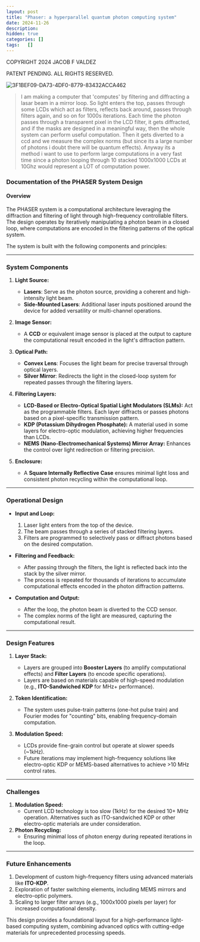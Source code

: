 ```yaml
---
layout: post
title: "Phaser: a hyperparallel quantum photon computing system"
date: 2024-11-26
description: 
hidden: true
categories: []
tags:   []
---
```


COPYRIGHT 2024 JACOB F VALDEZ

PATENT PENDING. ALL RIGHTS RESERVED.

![3F1BEF09-DA73-4DF0-8779-83432ACCA462](https://github.com/user-attachments/assets/e2554406-fc3d-491b-95fa-2229563ef6be)

> I am making a computer that 'computes' by filtering and diffracting a lasar beam in a mirror loop. So light enters the top, passes through some LCDs which act as filters, reflects back around, passes through filters again, and so on for 1000s iterations. Each time the photon passes through a transparent pixel in the LCD filter, it gets diffracted, and if the masks are designed in a meaningful way, then the whole system can perform useful computation. Then it gets diverted to a ccd and we measure the complex norms (but since its a large number of photons i doubt there will be quantum effects). Anyway its a method i want to use to perform large computations in a very fast time since a photon looping through 10 stacked 1000x1000 LCDs at 10Ghz would represent a LOT of computation power.

### Documentation of the PHASER System Design

#### Overview
The PHASER system is a computational architecture leveraging the diffraction and filtering of light through high-frequency controllable filters. The design operates by iteratively manipulating a photon beam in a closed loop, where computations are encoded in the filtering patterns of the optical system. 

The system is built with the following components and principles:

---

### **System Components**
1. **Light Source:**
   - **Lasers**: Serve as the photon source, providing a coherent and high-intensity light beam.
   - **Side-Mounted Lasers**: Additional laser inputs positioned around the device for added versatility or multi-channel operations.

2. **Image Sensor:**
   - A **CCD** or equivalent image sensor is placed at the output to capture the computational result encoded in the light's diffraction pattern.

3. **Optical Path:**
   - **Convex Lens**: Focuses the light beam for precise traversal through optical layers.
   - **Silver Mirror**: Redirects the light in the closed-loop system for repeated passes through the filtering layers.

4. **Filtering Layers:**
   - **LCD-Based or Electro-Optical Spatial Light Modulators (SLMs):** Act as the programmable filters. Each layer diffracts or passes photons based on a pixel-specific transmission pattern.
   - **KDP (Potassium Dihydrogen Phosphate):** A material used in some layers for electro-optic modulation, achieving higher frequencies than LCDs.
   - **NEMS (Nano-Electromechanical Systems) Mirror Array:** Enhances the control over light redirection or filtering precision.

5. **Enclosure:**
   - A **Square Internally Reflective Case** ensures minimal light loss and consistent photon recycling within the computational loop.

---

### **Operational Design**
- **Input and Loop:**
   1. Laser light enters from the top of the device.
   2. The beam passes through a series of stacked filtering layers.
   3. Filters are programmed to selectively pass or diffract photons based on the desired computation.

- **Filtering and Feedback:**
   - After passing through the filters, the light is reflected back into the stack by the silver mirror.
   - The process is repeated for thousands of iterations to accumulate computational effects encoded in the photon diffraction patterns.

- **Computation and Output:**
   - After the loop, the photon beam is diverted to the CCD sensor.
   - The complex norms of the light are measured, capturing the computational result.

---

### **Design Features**
1. **Layer Stack:**
   - Layers are grouped into **Booster Layers** (to amplify computational effects) and **Filter Layers** (to encode specific operations).
   - Layers are based on materials capable of high-speed modulation (e.g., **ITO-Sandwiched KDP** for MHz+ performance).

2. **Token Identification:**
   - The system uses pulse-train patterns (one-hot pulse train) and Fourier modes for "counting" bits, enabling frequency-domain computation.

3. **Modulation Speed:**
   - LCDs provide fine-grain control but operate at slower speeds (~1kHz).
   - Future iterations may implement high-frequency solutions like electro-optic KDP or MEMS-based alternatives to achieve >10 MHz control rates.

---

### **Challenges**
1. **Modulation Speed:**
   - Current LCD technology is too slow (1kHz) for the desired 10+ MHz operation. Alternatives such as ITO-sandwiched KDP or other electro-optic materials are under consideration.
2. **Photon Recycling:**
   - Ensuring minimal loss of photon energy during repeated iterations in the loop.

---

### **Future Enhancements**
1. Development of custom high-frequency filters using advanced materials like **ITO-KDP**.
2. Exploration of faster switching elements, including MEMS mirrors and electro-optic polymers.
3. Scaling to larger filter arrays (e.g., 1000x1000 pixels per layer) for increased computational density.

This design provides a foundational layout for a high-performance light-based computing system, combining advanced optics with cutting-edge materials for unprecedented processing speeds.
